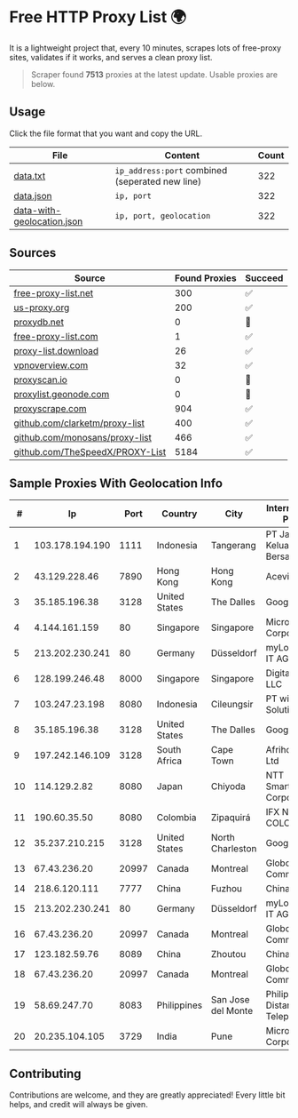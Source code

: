 
# Free HTTP Proxy List 🌍

It is a lightweight project that, every 10 minutes, scrapes lots of free-proxy sites, validates if it works, and serves a clean proxy list.


> Scraper found **7513** proxies at the latest update. Usable proxies are below.

## Usage

Click the file format that you want and copy the URL.


|File|Content|Count|
|----|-------|-----|
|[data.txt](https://raw.githubusercontent.com/themiralay/Proxy-List-World/master/data.txt)|`ip_address:port` combined (seperated new line)|322|
|[data.json](https://raw.githubusercontent.com/themiralay/Proxy-List-World/master/data.json)|`ip, port`|322|
|[data-with-geolocation.json](https://raw.githubusercontent.com/themiralay/Proxy-List-World/master/data-with-geolocation.json)|`ip, port, geolocation`|322|

## Sources

|Source|Found Proxies|Succeed|
|------|-------------|-------|
|[free-proxy-list.net](https://free-proxy-list.net)|300|✅|
|[us-proxy.org](https://www.us-proxy.org)|200|✅|
|[proxydb.net](http://proxydb.net)|0|🚫|
|[free-proxy-list.com](https://free-proxy-list.com/?page=&port=&type%5B%5D=http&type%5B%5D=https&up_time=0&search=Search)|1|✅|
|[proxy-list.download](https://www.proxy-list.download/HTTP)|26|✅|
|[vpnoverview.com](https://vpnoverview.com/privacy/anonymous-browsing/free-proxy-servers)|32|✅|
|[proxyscan.io](https://www.proxyscan.io)|0|🚫|
|[proxylist.geonode.com](https://proxylist.geonode.com/api/proxy-list?limit=300&page=1&sort_by=lastChecked&sort_type=desc&protocols=http,https)|0|🚫|
|[proxyscrape.com](https://api.proxyscrape.com/v2/?request=displayproxies&protocol=http&timeout=10000&country=all&ssl=all&anonymity=all)|904|✅|
|[github.com/clarketm/proxy-list](https://raw.githubusercontent.com/clarketm/proxy-list/master/proxy-list-raw.txt)|400|✅|
|[github.com/monosans/proxy-list](https://raw.githubusercontent.com/monosans/proxy-list/main/proxies/http.txt)|466|✅|
|[github.com/TheSpeedX/PROXY-List](https://raw.githubusercontent.com/TheSpeedX/PROXY-List/master/http.txt)|5184|✅|


## Sample Proxies With Geolocation Info

|#|Ip|Port|Country|City|Internet Service Provider|
|-|--|----|-------|----|-------------------------|
|1|103.178.194.190|1111|Indonesia|Tangerang|PT Jaringan Keluarga Bersama|
|2|43.129.228.46|7890|Hong Kong|Hong Kong|Aceville Pte.ltd|
|3|35.185.196.38|3128|United States|The Dalles|Google LLC|
|4|4.144.161.159|80|Singapore|Singapore|Microsoft Corporation|
|5|213.202.230.241|80|Germany|Düsseldorf|myLoc managed IT AG|
|6|128.199.246.48|8000|Singapore|Singapore|DigitalOcean, LLC|
|7|103.247.23.198|8080|Indonesia|Cileungsir|PT wifian Solution|
|8|35.185.196.38|3128|United States|The Dalles|Google LLC|
|9|197.242.146.109|3128|South Africa|Cape Town|Afrihost (Pty) Ltd|
|10|114.129.2.82|8080|Japan|Chiyoda|NTT SmartConnect Corporation|
|11|190.60.35.50|8080|Colombia|Zipaquirá|IFX NETWORKS COLOMBIA|
|12|35.237.210.215|3128|United States|North Charleston|Google LLC|
|13|67.43.236.20|20997|Canada|Montreal|GloboTech Communications|
|14|218.6.120.111|7777|China|Fuzhou|China Telecom|
|15|213.202.230.241|80|Germany|Düsseldorf|myLoc managed IT AG|
|16|67.43.236.20|20997|Canada|Montreal|GloboTech Communications|
|17|123.182.59.76|8089|China|Zhoutou|China Telecom|
|18|67.43.236.20|20997|Canada|Montreal|GloboTech Communications|
|19|58.69.247.70|8083|Philippines|San Jose del Monte|Philippine Long Distance Telephone Co.|
|20|20.235.104.105|3729|India|Pune|Microsoft Corporation|



## Contributing

Contributions are welcome, and they are greatly appreciated! Every
little bit helps, and credit will always be given.

